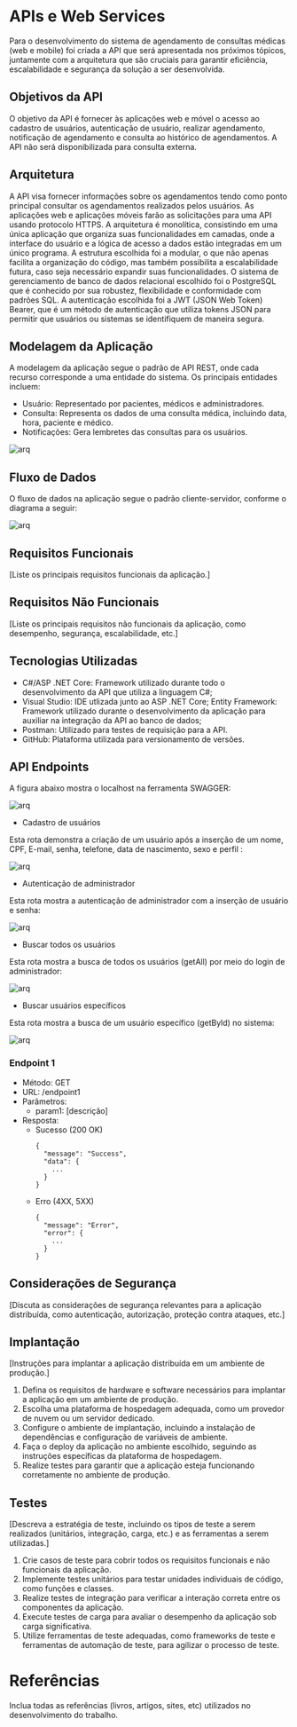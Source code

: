 # APIs e Web Services

Para o desenvolvimento do sistema de agendamento de consultas médicas (web e mobile) foi criada a API que será apresentada nos próximos tópicos, juntamente com a arquitetura que são cruciais para garantir eficiência, escalabilidade e segurança da solução a ser desenvolvida.


## Objetivos da API

O objetivo da API é fornecer às aplicações web e móvel o acesso ao cadastro de usuários, autenticação de usuário, realizar agendamento, notificação de agendamento e consulta ao histórico de agendamentos. A API não será disponibilizada para consulta externa.


## Arquitetura

A API visa fornecer informações sobre os agendamentos tendo como ponto principal consultar os agendamentos realizados pelos usuários. As aplicações web e aplicações móveis farão as solicitações para uma API usando protocolo HTTPS. A arquitetura é monolítica, consistindo em uma única aplicação que organiza suas funcionalidades em camadas, onde a interface do usuário e a lógica de acesso a dados estão integradas em um único programa. A estrutura escolhida foi a modular, o que não apenas facilita a organização do código, mas também possibilita a escalabilidade futura, caso seja necessário expandir suas funcionalidades. O sistema de gerenciamento de banco de dados relacional escolhido foi o PostgreSQL que é conhecido por sua robustez, flexibilidade e conformidade com padrões SQL. A autenticação escolhida foi a JWT (JSON Web Token) Bearer, que é um método de autenticação que utiliza tokens JSON para permitir que usuários ou sistemas se identifiquem de maneira segura.


## Modelagem da Aplicação

A modelagem da aplicação segue o padrão de API REST, onde cada recurso corresponde a uma entidade do sistema. Os principais entidades incluem:
- Usuário: Representado por pacientes, médicos e administradores.
- Consulta: Representa os dados de uma consulta médica, incluindo data, hora, paciente e médico.
- Notificações: Gera lembretes das consultas para os usuários.

![arq](https://github.com/ICEI-PUC-Minas-PMV-SI/pmv-si-2024-2-pe6-t2-g07-agendamento-consulta-medica/blob/8004c54f34a4b2363cf38b6d5dfa3e2dcbfc734a/docs/img/Diagrama%20de%20Classe%20-%20Consulta%20F%C3%A1cil.png)

## Fluxo de Dados

O fluxo de dados na aplicação segue o padrão cliente-servidor, conforme o diagrama a seguir:

![arq](https://github.com/ICEI-PUC-Minas-PMV-SI/pmv-si-2024-2-pe6-t2-g07-agendamento-consulta-medica/blob/763279f5990374584b32c9d5c1b20200afbf066e/docs/img/Diagrama%20de%20fluxo%20de%20dados%20-%20Consulta%20F%C3%A1cil.png)

## Requisitos Funcionais

[Liste os principais requisitos funcionais da aplicação.]

## Requisitos Não Funcionais

[Liste os principais requisitos não funcionais da aplicação, como desempenho, segurança, escalabilidade, etc.]

## Tecnologias Utilizadas

- C#/ASP .NET Core: Framework utilizado durante todo o desenvolvimento da API que utiliza a linguagem C#;
- Visual Studio: IDE utlizada junto ao ASP .NET Core;
Entity Framework: Framework utilizado durante o desenvolvimento da aplicação para auxiliar na integração da API ao banco de dados;
- Postman: Utilizado para testes de requisição para a API.
- GitHub: Plataforma utilizada para versionamento de versões.

## API Endpoints

A figura abaixo mostra o localhost na ferramenta SWAGGER:

![arq](https://github.com/ICEI-PUC-Minas-PMV-SI/pmv-si-2024-2-pe6-t2-g07-agendamento-consulta-medica/blob/9f22fc97edd9c10d673d55c09decf7d674df7a38/docs/img/Swagger.PNG)

- Cadastro de usuários

Esta rota demonstra a criação de um usuário após a inserção de um nome, CPF, E-mail, senha, telefone, data de nascimento, sexo e perfil :

![arq](https://github.com/ICEI-PUC-Minas-PMV-SI/pmv-si-2024-2-pe6-t2-g07-agendamento-consulta-medica/blob/85c0270fa59a4a344490fbf65757de238060b5fd/docs/img/Criar%20usu%C3%A1rio%20login%20administrador.PNG)

- Autenticação de administrador

Esta rota mostra a autenticação de administrador com a inserção de usuário e senha:

![arq](https://github.com/ICEI-PUC-Minas-PMV-SI/pmv-si-2024-2-pe6-t2-g07-agendamento-consulta-medica/blob/07a6c7da4401ef566d711cb8d28193a0bf4116df/docs/img/Autenticar%20administrador%20token.PNG)

- Buscar todos os usuários

Esta rota mostra a busca de todos os usuários (getAll) por meio do login de administrador:

![arq](https://github.com/ICEI-PUC-Minas-PMV-SI/pmv-si-2024-2-pe6-t2-g07-agendamento-consulta-medica/blob/8277f278a18bef0d52aef511d1a9b559b4155ee9/docs/img/Buscar%20usu%C3%A1rios%20login%20administrador.PNG)

- Buscar usuários específicos

Esta rota mostra a busca de um usuário específico (getByld) no sistema:

![arq](https://github.com/ICEI-PUC-Minas-PMV-SI/pmv-si-2024-2-pe6-t2-g07-agendamento-consulta-medica/blob/66afc0a4a23b7c7364764c0896e2d5d4ae393926/docs/img/Buscar%20usu%C3%A1rios%20espec%C3%ADfico%20login%20administrador.PNG)



### Endpoint 1
- Método: GET
- URL: /endpoint1
- Parâmetros:
  - param1: [descrição]
- Resposta:
  - Sucesso (200 OK)
    ```
    {
      "message": "Success",
      "data": {
        ...
      }
    }
    ```
  - Erro (4XX, 5XX)
    ```
    {
      "message": "Error",
      "error": {
        ...
      }
    }
    ```


## Considerações de Segurança

[Discuta as considerações de segurança relevantes para a aplicação distribuída, como autenticação, autorização, proteção contra ataques, etc.]

## Implantação

[Instruções para implantar a aplicação distribuída em um ambiente de produção.]

1. Defina os requisitos de hardware e software necessários para implantar a aplicação em um ambiente de produção.
2. Escolha uma plataforma de hospedagem adequada, como um provedor de nuvem ou um servidor dedicado.
3. Configure o ambiente de implantação, incluindo a instalação de dependências e configuração de variáveis de ambiente.
4. Faça o deploy da aplicação no ambiente escolhido, seguindo as instruções específicas da plataforma de hospedagem.
5. Realize testes para garantir que a aplicação esteja funcionando corretamente no ambiente de produção.

## Testes

[Descreva a estratégia de teste, incluindo os tipos de teste a serem realizados (unitários, integração, carga, etc.) e as ferramentas a serem utilizadas.]

1. Crie casos de teste para cobrir todos os requisitos funcionais e não funcionais da aplicação.
2. Implemente testes unitários para testar unidades individuais de código, como funções e classes.
3. Realize testes de integração para verificar a interação correta entre os componentes da aplicação.
4. Execute testes de carga para avaliar o desempenho da aplicação sob carga significativa.
5. Utilize ferramentas de teste adequadas, como frameworks de teste e ferramentas de automação de teste, para agilizar o processo de teste.

# Referências

Inclua todas as referências (livros, artigos, sites, etc) utilizados no desenvolvimento do trabalho.

